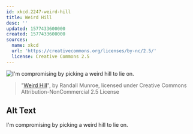 ```yaml
---
id: xkcd.2247-weird-hill
title: Weird Hill
desc: ''
updated: 1577433600000
created: 1577433600000
sources:
  name: xkcd
  url: 'https://creativecommons.org/licenses/by-nc/2.5/'
  license: Creative Commons 2.5
---
```

![I'm compromising by picking a weird hill to lie on.](https://imgs.xkcd.com/comics/weird_hill.png)
> "[Weird Hill](https://xkcd.com/2247/)", by Randall Munroe, licensed under Creative Commons Attribution-NonCommercial 2.5 License

## Alt Text
I'm compromising by picking a weird hill to lie on.
